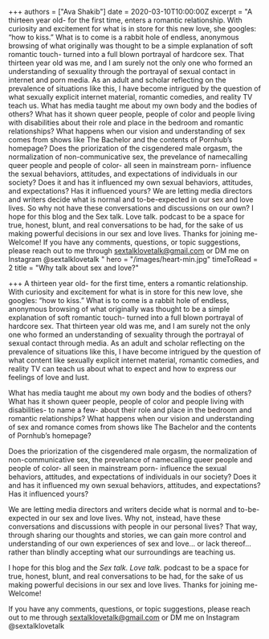 +++
authors = ["Ava Shakib"]
date = 2020-03-10T10:00:00Z
excerpt = "A thirteen year old- for the first time, enters a romantic relationship. With curiosity and excitement for what is in store for this new love, she googles: “how to kiss.” What is to come is a rabbit hole of endless, anonymous browsing of what originally was thought to be a simple explanation of soft romantic touch- turned into a full blown portrayal of hardcore sex. That thirteen year old was me, and I am surely not the only one who formed an understanding of sexuality through the portrayal of sexual contact in internet and porn media. As an adult and scholar reflecting on the prevalence of situations like this, I have become intrigued by the question of what sexually explicit internet material, romantic comedies, and reality TV teach us.   What has media taught me about my own body and the bodies of others? What has it shown queer people, people of color and people living with disabilities about their role and place in the bedroom and romantic relationships? What happens when our vision and understanding of sex comes from shows like The Bachelor and the contents of Pornhub’s homepage?   Does the priorization of the cisgendered male orgasm, the normalization of non-communicative sex, the prevelance of namecalling queer people and people of color- all seen in mainstream porn- influence the sexual behaviors, attitudes, and expectations of individuals in our society? Does it and has it influenced my own sexual behaviors, attitudes, and expectations? Has it influenced yours?  We are letting media directors and writers decide what is normal and to-be-expected in our sex and love lives. So why not have these conversations and discussions on our own? I hope for this blog and the Sex talk. Love talk. podcast to be a space for true, honest, blunt, and real conversations to be had, for the sake of us making powerful decisions in our sex and love lives. Thanks for joining me- Welcome!   If you have any comments, questions, or topic suggestions, please reach out to me through sextalklovetalk@gmail.com or DM me on Instagram @sextalklovetalk "
hero = "/images/heart-min.jpg"
timeToRead = 2
title = "Why talk about sex and love?"

+++
A thirteen year old- for the first time, enters a romantic relationship. With curiosity and excitement for what is in store for this new love, she googles: “how to kiss.” What is to come is a rabbit hole of endless, anonymous browsing of what originally was thought to be a simple explanation of soft romantic touch- turned into a full blown portrayal of hardcore sex. That thirteen year old was me, and I am surely not the only one who formed an understanding of sexuality through the portrayal of sexual contact through media. As an adult and scholar reflecting on the prevalence of situations like this, I have become intrigued by the question of what content like sexually explicit internet material, romantic comedies, and reality TV can teach us about what to expect and how to express our feelings of love and lust.

What has media taught me about my own body and the bodies of others? What has it shown queer people, people of color and people living with disabilities- to name a few- about their role and place in the bedroom and romantic relationships? What happens when our vision and understanding of sex and romance comes from shows like The Bachelor and the contents of Pornhub’s homepage?

Does the priorization of the cisgendered male orgasm, the normalization of non-communicative sex, the prevelance of namecalling queer people and people of color- all seen in mainstream porn- influence the sexual behaviors, attitudes, and expectations of individuals in our society? Does it and has it influenced my own sexual behaviors, attitudes, and expectations? Has it influenced yours?

We are letting media directors and writers decide what is normal and to-be-expected in our sex and love lives. Why not, instead, have these conversations and discussions with people in our personal lives? That way, through sharing our thoughts and stories, we can gain more control and understanding of our own experiences of sex and love... or lack thereof... rather than blindly accepting what our surroundings are teaching us.

I hope for this blog and the _Sex talk. Love talk._ podcast to be a space for true, honest, blunt, and real conversations to be had, for the sake of us making powerful decisions in our sex and love lives. Thanks for joining me- Welcome!

If you have any comments, questions, or topic suggestions, please reach out to me through sextalklovetalk@gmail.com or DM me on Instagram @sextalklovetalk
